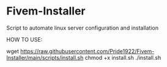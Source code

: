 # Fivem-Installer
Script to automate linux server configuration and installation

HOW TO USE:

wget https://raw.githubusercontent.com/Pride1922/Fivem-Installer/main/scripts/install.sh
chmod +x install.sh
./install.sh
